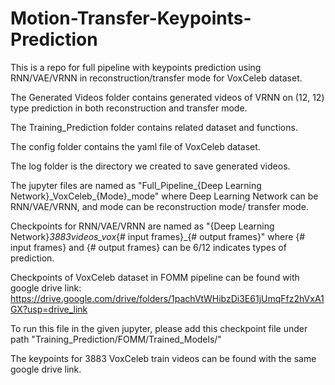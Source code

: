 # Motion-Transfer-Keypoints-Prediction
This is a repo for full pipeline with keypoints prediction using RNN/VAE/VRNN in reconstruction/transfer mode for VoxCeleb dataset.

The Generated Videos folder contains generated videos of VRNN on (12, 12) type prediction in both reconstruction and transfer mode.

The Training_Prediction folder contains related dataset and functions.

The config folder contains the yaml file of VoxCeleb dataset.

The log folder is the directory we created to save generated videos.

The jupyter files are named as "Full_Pipeline_{Deep Learning Network}\_VoxCeleb\_{Mode}_mode" where Deep Learning Network can be RNN/VAE/VRNN, and mode can be reconstruction mode/ transfer mode.

Checkpoints for RNN/VAE/VRNN are named as "{Deep Learning Network}_3883videos_vox_{# input frames}_{# output frames}" where {# input frames} and {# output frames} can be 6/12 indicates types of prediction.

Checkpoints of VoxCeleb dataset in FOMM pipeline can be found with google drive link:
https://drive.google.com/drive/folders/1pachVtWHibzDi3E61jUmqFfz2hVxA1GX?usp=drive_link

To run this file in the given jupyter, please add this checkpoint file under path "Training_Prediction/FOMM/Trained_Models/"

The keypoints for 3883 VoxCeleb train videos can be found with the same google drive link.
